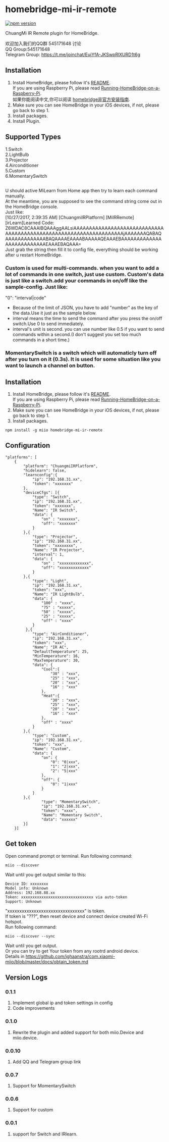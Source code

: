 # homebridge-mi-ir-remote
[![npm version](https://badge.fury.io/js/homebridge-mi-ir-remote.svg)](https://badge.fury.io/js/homebridge-mi-ir-remote)

ChuangMi IR Remote plugin for HomeBridge.   

欢迎加入我们的QQ群 545171648 讨论  
QQ Group:545171648  
Telegram Group: https://t.me/joinchat/EujYfA-JKSwpRlXURD1t6g

## Installation
1. Install HomeBridge, please follow it's [README](https://github.com/nfarina/homebridge/blob/master/README.md).   
If you are using Raspberry Pi, please read [Running-HomeBridge-on-a-Raspberry-Pi](https://github.com/nfarina/homebridge/wiki/Running-HomeBridge-on-a-Raspberry-Pi).   
如果你能阅读中文,你可以阅读 [homebridge非官方安装指南](https://homekit.loli.ren).
2. Make sure you can see HomeBridge in your iOS devices, if not, please go back to step 1.   
3. Install packages.   
4. Install Plugin.

## Supported Types
1.Switch  
2.LightBulb  
3.Projector  
4.Airconditioner  
5.Custom  
6.MomentarySwitch

##
U should active MiLearn from Home app then try to learn each command manually.  
At the meantime, you are supposed to see the command string come out in the HomeBridge console.  
Just like:   
[10/27/2017, 2:39:35 AM] [ChuangmiIRPlatform] [MiIRRemote][irLearn]Learned Code: Z6WDAC8CAAAIBQAAAggAALsiAAAAAAAAAAAAAAAAAAAAAAAAAAAAAAAAAAAAAAAAAAAAAAAAAAAAAAAAAAAAAAAAAAAjAAAAAAAQABAQAAAAAAAAAAAAABAQAAAAEAAAABAAAAAQEAAAEBAAAAAAAAAAAAAAAAAAAAAAAAAAEAAAEBAQAAA=   
Just grab the string then fill it to config file, everything should be working after u restart HomeBridge.  

### Custom is used for multi-commands. when you want to add a lot of commands in one switch, just use custom. Custom's data is just like a switch.add your commands in on/off like the sample-config. Just like:  
 "0": "interval|code"
* Because of the limit of JSON, you have to add "number" as the key of the data.Use it just as the sample below.
* interval means the time to send the command after you press the on/off switch.Use 0 to send immediately.
* interval's unit is second. you can use number like 0.5 if you want to send commands within a second.(I don't suggest you set too much commands in a short time.)

### MomentarySwitch is a switch which will automaticly turn off after you turn on it (0.3s). It is used for some situation like you want to launch a channel on button.

## Installation
1. Install HomeBridge, please follow it's [README](https://github.com/nfarina/homebridge/blob/master/README.md).   
If you are using Raspberry Pi, please read [Running-HomeBridge-on-a-Raspberry-Pi](https://github.com/nfarina/homebridge/wiki/Running-HomeBridge-on-a-Raspberry-Pi).   
2. Make sure you can see HomeBridge in your iOS devices, if not, please go back to step 1.   
3. Install packages.   
```
npm install -g miio homebridge-mi-ir-remote
```
## Configuration
```
"platforms": [
    {
        "platform": "ChuangmiIRPlatform",
        "hidelearn": false,
        "learnconfig":{
            "ip": "192.168.31.xx",
            "token": "xxxxxxx"
        },
        "deviceCfgs": [{
            "type": "Switch",
            "ip": "192.168.31.xx",
            "token": "xxxxxxx",
            "Name": "IR Switch",
            "data": {
                "on" : "xxxxxxx",
                "off": "xxxxxxx"
            }
        },{
            "type": "Projector",
            "ip": "192.168.31.xx",
            "token": "xxxxxxxx",
            "Name": "IR Projector",
            "interval": 1,
            "data": {
                "on" : "xxxxxxxxxxxxx",
                "off": "xxxxxxxxxxxxx"
            }
        },{
            "type": "Light",
            "ip": "192.168.31.xx",
            "token": "xxx",
            "Name": "IR LightBulb",
            "data": {
                "100" : "xxxx",
                "75" : "xxxxx",
                "50" : "xxxxx",
                "25" : "xxxxx",
                "off" : "xxxx"
            }
         },{
            "type": "AirConditioner",
            "ip": "192.168.31.xx",
            "token": "xxx",
            "Name": "IR AC",
            "DefaultTemperature": 25,
            "MinTemperature": 16,
            "MaxTemperature": 30,
            "data": {
                "Cool":{
                    "30" : "xxx",
                    "25" : "xxx",
                    "20" : "xxx",
                    "16" : "xxx"
                },
                "Heat":{
                    "30" : "xxx",
                    "25" : "xxx",
                    "20" : "xxx",
                    "16" : "xxx"
                },
                "off" : "xxxx"
            }
        },{
            "type": "Custom",
            "ip": "192.168.31.xx",
            "token": "xxx",
            "Name": "Custom",
            "data": {
                "on": {
                    "0": "0|xxx",
                    "1": "2|xxx",
                    "2": "5|xxx"
                },
                "off": {
                    "0": "1|xxx"
                }
            }
        },{
                "type": "MomentarySwitch",
                "ip": "192.168.31.xx",
                "token": "xxxx",
                "Name": "Momentary Switch",
                "data": "xxxxxx"
        }]
    }]
```
## Get token
Open command prompt or terminal. Run following command:
```
miio --discover
```
Wait until you get output similar to this:
```
Device ID: xxxxxxxx   
Model info: Unknown   
Address: 192.168.88.xx   
Token: xxxxxxxxxxxxxxxxxxxxxxxxxxxxxxxx via auto-token   
Support: Unknown   
```
"xxxxxxxxxxxxxxxxxxxxxxxxxxxxxxxx" is token.   
If token is "???", then reset device and connect device created Wi-Fi hotspot.   
Run following command:   
```
miio --discover --sync
```
Wait until you get output.  
Or you can try to get Your token from any rootrd android device.  
Details in https://github.com/jghaanstra/com.xiaomi-miio/blob/master/docs/obtain_token.md

## Version Logs  
### 0.1.1
1. Implement global ip and token settings in config
2. Code improvements
### 0.1.0
1. Rewrite the plugin and added support for both miio.Device and miio.device.
### 0.0.10
1. Add QQ and Telegram group link
### 0.0.7  
1. Support for MomentarySwitch  
### 0.0.6  
1. Support for custom
### 0.0.1
1. support for Switch and IRlearn.  

